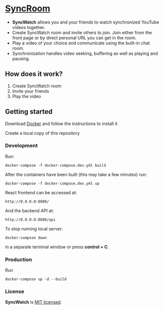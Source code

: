 # [SyncRoom](https://sync.ssprojects.ca/)

-   **SyncWatch** allows you and your friends to watch synchronized YouTube videos together.
-   Create SyncWatch room and invite others to join. Join either from the front page or by direct personal URL you can get in the room.
-   Play a video of your choice and communicate using the built-in chat room.
-   Synchronization handles video seeking, buffering as well as playing and pausing.

## How does it work?

1. Create SyncWatch room
1. Invite your friends
1. Play the video

## Getting started

Download [Docker](https://docs.docker.com/engine/install/) and follow the instructions to install it

Create a local copy of this repository

### Development

Run:

    docker-compose -f docker-compose.dev.yml build

After the containers have been built (this may take a few minutes) run:

    docker-compose -f docker-compose.dev.yml up

React frontend can be accessed at:

    http://0.0.0.0:8080/

And the backend API at:

    http://0.0.0.0:8080/api

To stop running local server:

    docker-compose down

in a separate terminal window or press **control + C**.

### Production

Run

    docker-compose up -d --build

### License

**SyncWatch** is [MIT licensed](./LICENSE).
